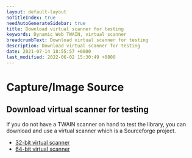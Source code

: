 ```yaml
---
layout: default-layout
noTitleIndex: true
needAutoGenerateSidebar: true
title: Download virtual scanner for testing
keywords: Dynamic Web TWAIN, virtual scanner
breadcrumbText: Download virtual scanner for testing
description: Download virtual scanner for testing
date: 2021-07-14 18:55:57 +0800
last_modified: 2022-06-02 15:30:49 +0800
---
```


# Capture/Image Source

## Download virtual scanner for testing

If you do not have a TWAIN scanner on hand to test the library, you can download and use a virtual scanner which is a Sourceforge project.

- [32-bit virtual scanner](https://www.dynamsoft.com/download/TWAIN/twainds.win32.installer.2.1.3.msi)
- [64-bit virtual scanner](https://www.dynamsoft.com/download/TWAIN/twainds.win64.installer.2.1.3.msi)
